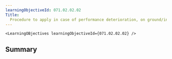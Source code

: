 ```yaml
---
learningObjectiveId: 071.02.02.02
Title:
  Procedure to apply in case of performance deterioration, on ground/in flight
---
```


```tsx eval
<LearningOBjectives learningObjectiveId={071.02.02.02} />
```

## Summary
